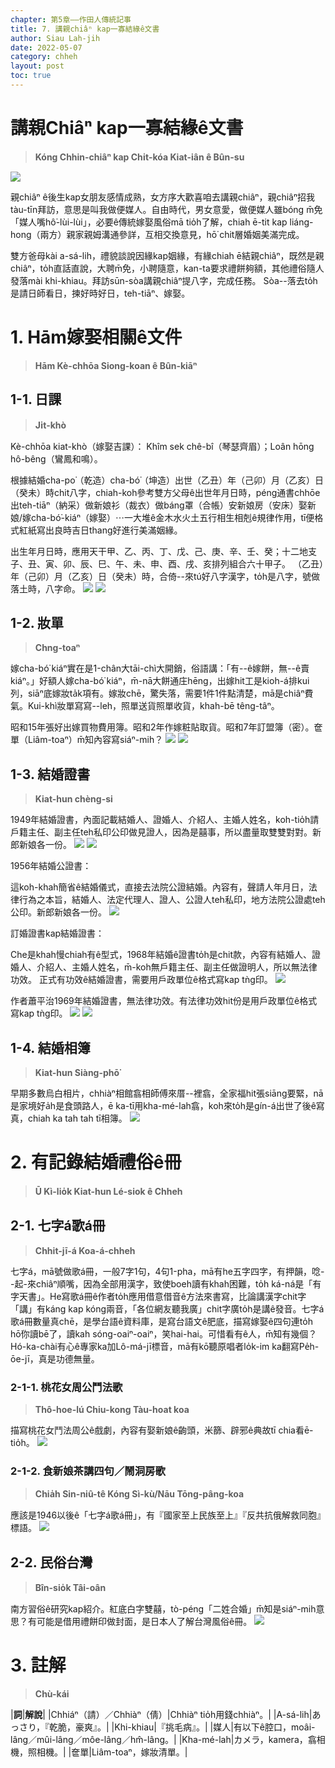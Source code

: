 ```yaml
---
chapter: 第5章——作田人傳統記事
title: 7. 講親chiâⁿ kap一寡結緣ê文書
author: Siau Lah-jih
date: 2022-05-07
category: chheh
layout: post
toc: true
---
```


# 講親Chiâⁿ kap一寡結緣ê文書
> **Kóng Chhin-chiâⁿ kap Chi̍t-kóa Kiat-iân ê Bûn-su**

![](../too5/18/195-結婚證書.jpg)

親chiâⁿ ê後生kap女朋友感情成熟，女方序大歡喜咱去講親chiâⁿ，親chiâⁿ招我tàu-tīn拜訪，意思是叫我做便媒人。自由時代，男女意愛，做便媒人雖bóng m̄免「媒人嘴hô͘-lùi-lùi」，必要ê傳統嫁娶風俗mā tio̍h了解，chiah ē-tit kap liáng-hong（兩方）親家親姆溝通參詳，互相交換意見，hō͘ chit層婚姻美滿完成。

雙方爸母kài a-sá-lih，禮貌談說因緣kap姻緣，有緣chiah ē結親chiâⁿ，既然是親chiâⁿ，to̍h直話直說，大聘m̄免，小聘隨意，kan-ta要求禮餅夠額，其他禮俗隨人發落mài khi-khiau。拜訪sūn-sòa講親chiâⁿ提八字，完成任務。
Sòa--落去to̍h是請日師看日，揀好時好日，teh-tiāⁿ、嫁娶。

# 1. Hām嫁娶相關ê文件
> **Hām Kè-chhōa Siong-koan ê Bûn-kiāⁿ**

## 1-1. 日課
> **Ji̍t-khò**

Kè-chhōa kiat-khò（嫁娶吉課）：
Khîm sek chê-bî（琴瑟齊眉）；Loân hōng hô-bêng（鸞鳳和鳴）。

根據結婚cha-po͘（乾造）cha-bó͘（坤造）出世（乙丑）年（己卯）月（乙亥）日（癸未）時chit八字，chiah-koh參考雙方父母ê出世年月日時，péng通書chhōe出teh-tiāⁿ（納采）做新娘衫（裁衣）做báng罩（合帳）安新娘房（安床）娶新娘/嫁cha-bó͘-kiáⁿ（嫁娶）⋯一大堆ê金木水火土五行相生相剋ê規律作用，tī便格式紅紙寫出良時吉日thang好進行美滿姻緣。

出生年月日時，應用天干甲、乙、丙、丁、戊、己、庚、辛、壬、癸；十二地支子、丑、寅、卯、辰、巳、午、未、申、酉、戌、亥排列組合六十甲子。
（乙丑）年（己卯）月（乙亥）日（癸未）時，合倚--來tú好八字漢字，to̍h是八字，號做落土時，八字命。
![](../too5/18/192-日課.jpg)
![](../too5/18/191-日課.jpg)

## 1-2. 妝單
> **Chng-toaⁿ**

嫁cha-bó͘ kiáⁿ實在是1-chân大tāi-chì大開銷，俗語講：「有--ê嫁餅，無--ê賣kiáⁿ。」好額人嫁cha-bó͘ kiáⁿ，m̄-nā大餅通庄hēng，出嫁hit工是kioh-á排kui列，siāⁿ底嫁妝ta̍k項有。嫁妝chē，驚失落，需要1件1件點清楚，mā是chiâⁿ費氣。Kui-khì妝單寫寫--leh，照單送貨照單收貨，khah-bē têng-tâⁿ。

昭和15年張好出嫁買物費用簿。昭和2年作嫁粧貼取貨。昭和7年訂盟簿（密）。奩單（Liâm-toaⁿ）m̄知內容寫siáⁿ-mih？
![](../too5/18/200-妝單.jpg)
![](../too5/18/201-妝單.jpg)

## 1-3. 結婚證書
> **Kiat-hun chèng-si**

1949年結婚證書，內面記載結婚人、證婚人、介紹人、主婚人姓名，koh-tio̍h請戶籍主任、副主任teh私印公印做見證人，因為是囍事，所以盡量取雙雙對對。新郎新娘各一份。
![](../too5/18/193-結婚證書.jpg)
![](../too5/18/194-結婚證書.jpg)

1956年結婚公證書：

這koh-khah簡省ê結婚儀式，直接去法院公證結婚。內容有，聲請人年月日，法律行為之本旨，結婚人、法定代理人、證人、公證人teh私印，地方法院公證處teh公印。新郎新娘各一份。
![](../too5/18/196-結婚證書.jpg)

訂婚證書kap結婚證書：

Che是khah慢chiah有ê型式，1968年結婚ê證書to̍h是chit款，內容有結婚人、證婚人、介紹人、主婚人姓名，m̄-koh無戶籍主任、副主任做證明人，所以無法律功效。
正式有功效ê結婚證書，需要用戶政單位ê格式寫kap tǹg印。
![](../too5/18/197-結婚證書.jpg)

作者蕭平治1969年結婚證書，無法律功效。有法律功效hit份是用戶政單位ê格式寫kap tǹg印。
![](../too5/18/198-結婚證書.jpg)
![](../too5/18/199-結婚證書.jpg)

## 1-4. 結婚相簿
> **Kiat-hun Siàng-phō͘**

早期多數烏白相片，chhiàⁿ相館翕相師傅來厝--裡翕，全家福hit張siāng要緊，nā是家境好a̍h是食頭路人，ē ka-tī用kha-mé-lah翕，koh來to̍h是gín-á出世了後ê寫真，chiah ka tah tah tī相簿。
![](../too5/18/202-結婚相簿.jpg)

# 2. 有記錄結婚禮俗ê冊
> **Ū Kì-lio̍k Kiat-hun Lé-siok ê Chheh**

## 2-1. 七字á歌á冊
> **Chhit-jī-á Koa-á-chheh**

七字á，mā號做歌á冊，一般7字1句，4句1-pha，mā有he五字四字，有押韻，唸--起-來chiâⁿ順嘴，因為全部用漢字，致使boeh讀有khah困難，to̍h ká-ná是「有字天書」。He寫歌á冊ê作者to̍h應用借意借音ê方法來書寫，比論講漢字chit字「講」有káng kap kóng兩音，「各位網友聽我廣」chit字廣to̍h是講ê發音。七字á歌á冊數量真chē，是學台語ê資料庫，是寫台語文ê肥底，描寫嫁娶ê四句連to̍h hō͘你讀bē了，讀kah sóng-oaiⁿ-oaiⁿ，笑hai-hai。可惜看有ê人，m̄知有幾個？
Hó-ka-chài有心ê專家ka加Lô-má-jī標音，mā有kō͘聽原唱者lo̍k-im ka翻寫Pe̍h-ōe-jī，真是功德無量。

### 2-1-1. 桃花女周公鬥法歌
> **Thô-hoe-lú Chiu-kong Tàu-hoat koa**

描寫桃花女鬥法周公ê戲劇，內容有娶新娘ê齣頭，米篩、辟邪ê典故tī chia看ē-tio̍h。
![](../too5/18/203-歌仔冊.jpg)

### 2-1-2. 食新娘茶講四句／鬧洞房歌
> **Chia̍h Sin-niû-tê Kóng Sì-kù/Nāu Tōng-pâng-koa**

應該是1946以後ê「七字á歌á冊」，有『國家至上民族至上』『反共抗俄解救同胞』標語。
![](../too5/18/204-歌仔冊.jpg)

## 2-2. 民俗台灣
> **Bîn-sio̍k Tâi-oân**

南方習俗ê研究kap紹介。紅底白字雙囍，tò-péng「二姓合婚」m̄知是siáⁿ-mih意思？有可能是借用禮餅印做封面，是日本人了解台灣風俗ê冊。
![](../too5/18/205-台灣民俗.jpg)

# 3. 註解
> **Chù-kái**

|**詞**|**解說**|
|Chhiáⁿ（請）／Chhiàⁿ（倩）|Chhiàⁿ tio̍h用錢chhiàⁿ。|
|A-sá-lih|あっさり，『乾脆，豪爽』。|
|Khi-khiau|『挑毛病』。|
|媒人|有以下ê腔口，moâi-lâng／mûi-lâng／môe-lâng／hm̂-lâng。|
|Kha-mé-lah|カメラ，kamera，翕相機，照相機。|
|奩單|Liâm-toaⁿ，嫁妝清單。|
